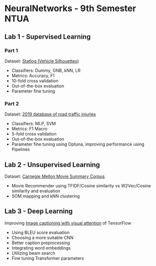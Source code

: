 # NeuralNetworks - 9th Semester NTUA

## Lab 1 - Supervised Learning
### Part 1

Dataset: [Statlog (Vehicle Silhouettes)](http://archive.ics.uci.edu/dataset/149/statlog+vehicle+silhouettes)
* Classifiers: Dummy, GNB, kNN, LR
* Metrics: Accuracy, F1
* 10-fold cross validation
* Out-of-the-box evaluation
* Parameter fine tuning

### Part 2

Dataset: [2019 database of road traffic injuries](https://www.kaggle.com/datasets/dorianvoydie/2019-database-of-road-traffic-injuries)
* Classifiers: MLP, SVM
* Metrics: F1 Macro
* 5-fold cross validation
* Out-of-the-box evaluation
* Parameter fine tuning using Optuna, improving performance using Pipelines

## Lab 2 - Unsupervised Learning

Dataset: [Carnegie Mellon Movie Summary Corpus](http://www.cs.cmu.edu/~ark/personas/)
* Movie Recommender using TFIDF/Cosine similarity vs W2Vec/Cosine similarity and evaluation
* SOM mapping and kNN clustering

## Lab 3 - Deep Learning

Improving [Image captioning with visual attention](https://www.tensorflow.org/tutorials/text/image_captioning) of TensorFlow 
* Using BLEU score evaluation
* Choosing a more suitable CNN
* Better caption preprocessing
* Integrating word embeddings
* Utilizing beam search
* Fine tuning Transformer parameters

